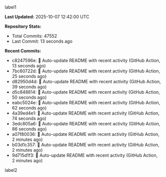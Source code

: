 
label1 
<!-- ACTIVITY_START -->
**Last Updated:** 2025-10-07 12:42:00 UTC

**Repository Stats:**
- Total Commits: 47552
- Last Commit: 13 seconds ago

**Recent Commits:**
- c8247596e: 🤖 Auto-update README with recent activity (GitHub Action, 13 seconds ago)
- 7bc60722d: 🤖 Auto-update README with recent activity (GitHub Action, 25 seconds ago)
- d82950d4d: 🤖 Auto-update README with recent activity (GitHub Action, 39 seconds ago)
- d5c848814: 🤖 Auto-update README with recent activity (GitHub Action, 50 seconds ago)
- eabc5024e: 🤖 Auto-update README with recent activity (GitHub Action, 62 seconds ago)
- 4a39ed4e1: 🤖 Auto-update README with recent activity (GitHub Action, 74 seconds ago)
- 3edc805a6: 🤖 Auto-update README with recent activity (GitHub Action, 86 seconds ago)
- a07f80036: 🤖 Auto-update README with recent activity (GitHub Action, 2 minutes ago)
- b03d1c357: 🤖 Auto-update README with recent activity (GitHub Action, 2 minutes ago)
- 9d715d1f3: 🤖 Auto-update README with recent activity (GitHub Action, 2 minutes ago)
<!-- ACTIVITY_END -->

label2
